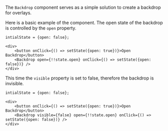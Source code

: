 The `Backdrop` component serves as a simple solution to create a backdrop for overlays.

Here is a basic example of the component. The open state of the backdrop is controlled by the `open` property.

```
intialState = {open: false};

<div>
    <button onClick={() => setState({open: true})}>Open Backdrop</button>
    <Backdrop open={!!state.open} onClick={() => setState({open: false})} />
</div>
```

This time the `visible` property is set to false, therefore the backdrop is invisible.

```
intialState = {open: false};

<div>
    <button onClick={() => setState({open: true})}>Open Backdrop</button>
    <Backdrop visible={false} open={!!state.open} onClick={() => setState({open: false})} />
</div>
```
